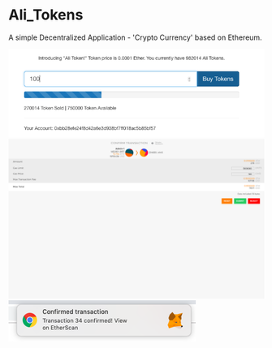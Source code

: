 # Ali_Tokens
A simple Decentralized Application -  'Crypto Currency' based on Ethereum.

![](TS_2.png)
![](TS_3.png)
![](TS_4.png)







